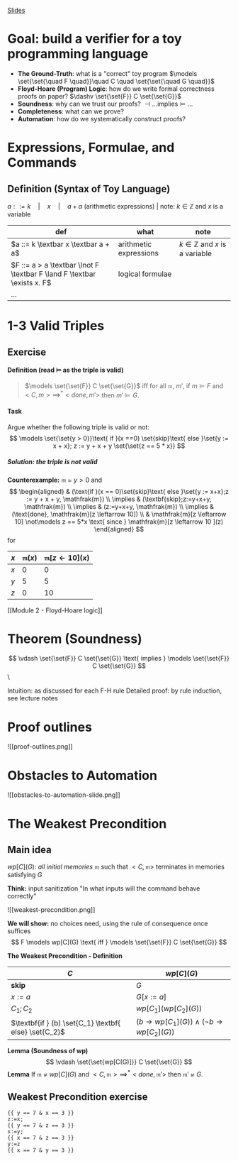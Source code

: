 [Slides](https://learn.inside.dtu.dk/d2l/le/lessons/215949/topics/867655)

# Goal: build a verifier for a toy programming language

- **The Ground-Truth**: what is a "correct" toy program $\models \set{\set{\quad F \quad}}\quad C \quad \set{\set{\quad G \quad}}$
- **Floyd-Hoare (Program) Logic**: how do we write formal correctness proofs on paper? $\dashv \set{\set{F}} C \set{\set{G}}$
- **Soundness**: why can we trust our proofs? $\dashv ... \text{implies} \models ...$
- **Completeness**: what can we prove?
- **Automation**: how do we systematically construct proofs?

# Expressions, Formulae, and Commands

## Definition (Syntax of Toy Language)
$a ::= k \quad | \quad x \quad | \quad a + a$  (arithmetic expressions) | note: $k \in \mathbb{Z}$ and $x$ is a variable

| def                                                                     | what                   | note                                     |
| ----------------------------------------------------------------------- | ---------------------- | ---------------------------------------- |
| $a ::= k \textbar x \textbar a + a$                                     | arithmetic expressions | $k \in \mathbb{Z}$ and $x$ is a variable |
| $F ::= a > a \textbar \lnot F \textbar F \land F \textbar \exists x. F$ | logical formulae       |                                          |
| ...                                                                     |                        |                                          |

# 1-3 Valid Triples

## Exercise 
#### Definition (read $\models$ as the triple is **valid**)

> $\models \set{\set{F}} C \set{\set{G}}$ iff
> for all $\mathfrak{m}$, $m'$, if $m \models F$ and $<C, m> \implies^* <done, m'>$ then $m' \models G$.

#### Task
Argue whether the following triple is valid or not:
$$
\models \set{\set{y > 0}}\text{ if }(x ==0) \set{skip}\text{ else }\set{y := x + x}; z := y + x + y \set{\set{z == 5 * x}}
$$
##### Solution: the triple is *not* valid

**Counterexample:** $\mathfrak{m} \models y > 0$ and 
$$
\begin{aligned}
& (\text{if }(x == 0)\set{skip}\text{ else }\set{y := x+x};z := y + x + y, \mathfrak{m}) \\
\implies & (\textbf{skip};z:=y+x+y, \mathfrak{m}) \\
\implies & (z:=y+x+y, \mathfrak{m}) \\
\implies & (\text{done}, \mathfrak{m}[z \leftarrow 10]) \\
& \mathfrak{m}[z \leftarrow 10] \not\models z == 5*x \text{ since } \mathfrak{m}[z \leftarrow 10 ](z)
\end{aligned}
$$
for

| $x$ | $\mathfrak{m}(x)$ | $\mathfrak{m}[z \leftarrow 10](x)$ |
| --- | ----------------- | ---------------------------------- |
| $x$ | 0                 | 0                                  |
| $y$ | 5                 | 5                                  |
| $z$ | 0                 | 10                                 |

[[Module 2 - Floyd-Hoare logic]]

# Theorem (Soundness)

$$
\vdash \set{\set{F}} C \set{\set{G}} \text{ implies } \models \set{\set{F}} C \set{\set{G}}
$$\

Intuition: as discussed for each F-H rule
Detailed proof: by rule induction, see lecture notes

# Proof outlines

![[proof-outlines.png]]

# Obstacles to Automation
![[obstacles-to-automation-slide.png]]

# The Weakest Precondition
## Main idea

$wp[C](G)$: *all initial memories* $\mathfrak{m}$ such that $<C,\mathfrak{m}>$ terminates in memories satisfying $G$

**Think:** input sanitization "In what inputs will the command behave correctly"

![[weakest-precondition.png]]

**We will show:** no choices need, using the rule of consequence once suffices
$$
F \models wp[C](G) \text{ iff } \models \set{\set{F}} C \set{\set{G}}
$$

**The Weakest Precondition - Definition**

| $C$                                                   | $wp[C](G)$                                                        |
| ----------------------------------------------------- | ----------------------------------------------------------------- |
| **skip**                                              | $G$                                                               |
| $x:=a$                                                | $G[x:=a]$                                                         |
| $C_1;C_2$                                             | $wp[C_1](wp[C_2](G))$                                             |
| $\textbf{if } (b) \set{C_1} \textbf{ else} \set{C_2}$ | $(b \rightarrow wp[C_1](G))\land(\lnot b \rightarrow wp[C_2](G))$ |
**Lemma (Soundness of wp)**
$$
\vdash \set{\set{wp[C(G)]}} C \set{\set{G}}
$$
**Lemma**
If $\mathfrak{m} \not\models wp[C](G)$ and $<C,\mathfrak{m}> \implies^* <done, \mathfrak{m'}>$ then $\mathfrak{m'} \not\models G$.
## Weakest Precondition exercise

```
{{ y == 7 & x == 3 }}
z:=x;
{{ y == 7 & z == 3 }}
x:=y;
{{ x == 7 & z == 3 }}
y:=z
{{ x == 7 & y == 3 }}
```

